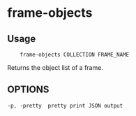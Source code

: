 
# frame-objects

## Usage

```
    frame-objects COLLECTION FRAME_NAME
```

Returns the object list of a frame.

## OPTIONS

    -p, -pretty  pretty print JSON output


